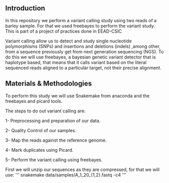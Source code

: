 ## Introduction

In this repository we perform a variant calling study using two reads of a barley sample. For that we used freebayes to perform the variant study. 
This is part of a project of practices done in EEAD-CSIC 

Variant calling allow us to detect and study single nucleotide polymorphisms (SNPs) and insertions and deletions (indels) ,among other, from a sequence previously get from next generation sequencing (NGS). To do this we will use freebayes, a bayesian genetic variant detector that is haplotype based, that means that it calls variant based on the literal sequenced reads aligned to a particular target, not their precise alignment.

## Materials & Methodologies
To perform this study we will use Snakemake from anaconda and the freebayes and picard tools.

The steps to do out variant calling are:

  1- Preprocessing and preparation of our data.

  2- Quality Control of our samples.

  3- Map the reads against the reference genome.
  
  4- Mark duplicates using Picard.

  5- Perform the variant calling using freebayes. 

First we will unzip our sequences as they are compressed, for that we will use:
  '''
  snakemake data/samples/A_1_20_{1,2}.fastq -c4
  '''



